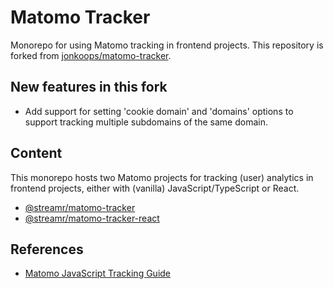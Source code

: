# Matomo Tracker

Monorepo for using Matomo tracking in frontend projects. This repository is forked from [jonkoops/matomo-tracker](https://github.com/jonkoops/matomo-tracker).

## New features in this fork

- Add support for setting 'cookie domain' and 'domains' options to support tracking multiple subdomains of the same domain.

## Content

This monorepo hosts two Matomo projects for tracking (user) analytics in frontend projects, either with (vanilla) JavaScript/TypeScript or React.

- [@streamr/matomo-tracker](https://github.com/streamr-dev/matomo-tracker/tree/main/packages/js)
- [@streamr/matomo-tracker-react](https://github.com/streamr-dev/matomo-tracker/tree/main/packages/react)

## References

- [Matomo JavaScript Tracking Guide](https://developer.matomo.org/guides/tracking-javascript-guide)
